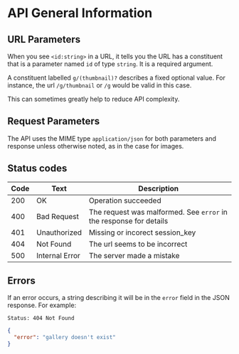 # API General Information

## URL Parameters

When you see `<id:string>` in a URL, it tells you the URL has a constituent that
is a parameter named `id` of type `string`. It is a required argument.

A constituent labelled `g/(thumbnail)?` describes a fixed optional value.
For instance, the url `/g/thumbnail` or `/g` would be valid in this case.

This can sometimes greatly help to reduce API complexity.

## Request Parameters

The API uses the MIME type `application/json` for both parameters and response
unless otherwise noted, as in the case for images.

## Status codes

| Code | Text           | Description                     |
|------|----------------|---------------------------------|
| 200  | OK             | Operation succeeded             |
| 400  | Bad Request    | The request was malformed. See `error` in the response for details |
| 401  | Unauthorized   | Missing or incorect session_key |
| 404  | Not Found      | The url seems to be incorrect   |
| 500  | Internal Error | The server made a mistake       |

## Errors

If an error occurs, a string describing it will be in the `error` field in the
JSON response. For example:

```
Status: 404 Not Found
```
```json
{
  "error": "gallery doesn't exist"
}
```
